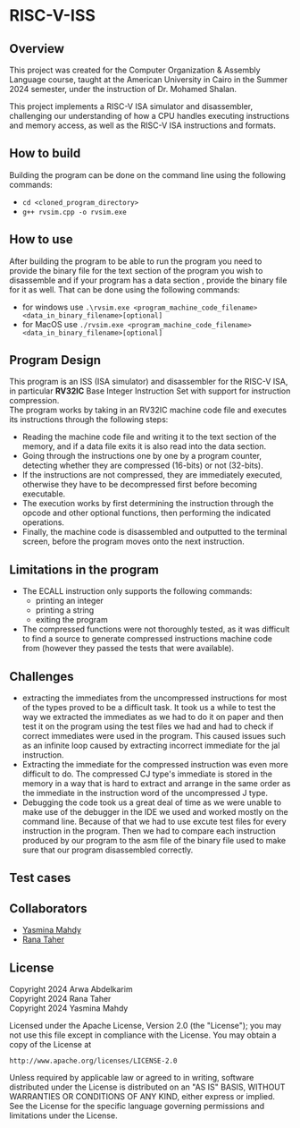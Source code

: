 # RISC-V-ISS

## Overview
This project was created for the Computer Organization & Assembly Language course, taught at the American University in Cairo in the Summer 2024 semester, under the instruction of Dr. Mohamed Shalan.  
  
This project implements a RISC-V ISA simulator and disassembler, challenging our understanding of how a CPU handles executing instructions and memory access, as well as the RISC-V ISA instructions and formats.


## How to build 
Building the program can be done on the command line using the following commands:
- `cd <cloned_program_directory>`
- `g++ rvsim.cpp -o rvsim.exe`

## How to use 
After building the program to be able to run the program you need to provide the binary file for the text section of the program you wish to disassemble 
and if your program has a data section , provide the binary file for it as well. 
That can be done using the following commands:
- for windows use `.\rvsim.exe <program_machine_code_filename> <data_in_binary_filename>[optional]`
- for MacOS use `./rvsim.exe <program_machine_code_filename> <data_in_binary_filename>[optional]`


## Program Design
This program is an ISS (ISA simulator) and disassembler for the RISC-V ISA, in particular **RV32IC** Base Integer Instruction Set with support for instruction compression.  
The program works by taking in an RV32IC machine code file and executes its instructions through the following steps:  
- Reading the machine code file and writing it to the text section of the memory, and if a data file exits it is also read into the data section.
- Going through the instructions one by one by a program counter, detecting whether they are compressed (16-bits) or not (32-bits).
- If the instructions are not compressed, they are immediately executed, otherwise they have to be decompressed first before becoming executable.
- The execution works by first determining the instruction through the opcode and other optional functions, then performing the indicated operations.
- Finally, the machine code is disassembled and outputted to the terminal screen, before the program moves onto the next instruction.


## Limitations in the program
- The ECALL instruction only supports the following commands:
   - printing an integer
   - printing a string
   - exiting the program
- The compressed functions were not thoroughly tested, as it was difficult to find a source to generate compressed instructions machine code from (however they passed the tests that were available).
 

## Challenges 
- extracting the immediates from the uncompressed instructions for most of the types proved to be a difficult task. It took us a while to test the way we extracted the immediates as we had to do it on paper and then test it on the program using the test files we had and had to check if correct immediates were used in the program. This caused issues such as an infinite loop caused by extracting incorrect immediate for the jal instruction.
- Extracting the immediate for the compressed instruction was even more difficult to do. The compressed CJ type's immediate is stored in the memory in a way that is hard to extract and arrange in the same order as the immediate in the instruction word of the uncompressed J type.
- Debugging the code took us a great deal of time as we were unable to make use of the debugger in the IDE we used and worked mostly on the command line. Because of that we had to use excute test files for every instruction in the program. Then we had to compare each instruction produced by our program to the asm file of the binary file used to make sure that our program disassembled correctly.


## Test cases 


## Collaborators
* [Yasmina Mahdy](https://github.com/Yasmina-Mahdy)
* [Rana Taher](https://github.com/rana5679)
  
## License
Copyright 2024 Arwa Abdelkarim  
Copyright 2024 Rana Taher  
Copyright 2024 Yasmina Mahdy  

Licensed under the Apache License, Version 2.0 (the "License");
you may not use this file except in compliance with the License.
You may obtain a copy of the License at

    http://www.apache.org/licenses/LICENSE-2.0

Unless required by applicable law or agreed to in writing, software
distributed under the License is distributed on an "AS IS" BASIS,
WITHOUT WARRANTIES OR CONDITIONS OF ANY KIND, either express or implied.
See the License for the specific language governing permissions and
limitations under the License.
